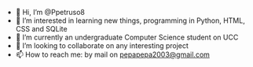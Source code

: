 - 👋 Hi, I’m @Ppetruso8
- 👀 I’m interested in learning new things, programming in Python, HTML, CSS and SQLite
- 🌱 I’m currently an undergraduate Computer Science student on UCC
- 💞️ I’m looking to collaborate on any interesting project
- 📫 How to reach me: by mail on pepapepa2003@gmail.com

<!---
Ppetruso8/Ppetruso8 is a ✨ special ✨ repository because its `README.md` (this file) appears on your GitHub profile.
You can click the Preview link to take a look at your changes.
--->
